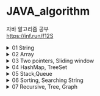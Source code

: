 # JAVA_algorithm
자바 알고리즘 공부   
<https://inf.run/f12S>
<details>
<summary>01 String</summary>

### 1-1 문자 찾기
    String으로 받은 내용 중 char로 받은 단어를 포함한 갯수 찾기
    charAt()으로 String의 특정 index 접근 ex)charAt(0)로 0번째 문자를 char로 가져온다
    향상된 for문에서는 배열이 들어가야하는데 그때 String.toCharArray()로 간편하게 배열생성가능
    str = str.toUpperCase(); 로 String을 대문자화
    c = Character.toUpperCase(c); 로 char를 대문자화
### 1-2 대소문자 변환
    String으로 받은 내용 중 대문자일경우 소문자로 소문자일 경우 대문자로 변환
    빈 String에 +=로 char를 추가한다는 생각을 떠올려보자
    Character.isLowerCase(x)로 소문자를 isUpperCase로 대문자를 판별할수있다.
    다른 방법으론 아스키 코드를 이용하는방법인데
    대문자의 아스키 코드범위는 65~90
    소문자의 아스키 코드범위는 97~122
    대문자와 소문자의 차이가 32나는걸 이용하는 방법도 존재한다.
### 1-3 문장 속 단어
    한 문장 속 가장 긴 단어 출력, 각 단어는 공백으로 구분된다.
    가장 긴 단어가 여러개일 경우 가장 앞쪽에 위치한 단어를 답으로 한다.
    방법 1
    현재 가장 긴 단어의 길이를 갱신하는 방식
    String[] s = str.split(" "); 로 split한 string들을 for문으로 돌면서 해결
    방법 2
    while문과 indexOf, substring를 이용하여 index기반으로 자르고 비교하는 방식
    while((pos= str.indexOf(' '))!= -1)
    String tmp = str.substring(0,pos); 
### 1-4 단어 뒤집기
    n개의 단어를 입력받고 뒤집어서 출력
    StringBuilder의 reverse를 이용하면 쉽게 가능하지만
    while(lt <rt) 를 이용하여 하면 제약이 걸린 상황에서도 문제없음
### 1-5 특정 문자 뒤집기
    알파벳과 특수문자로 구성된 문자열에서 알파벳만 뒤집고 특수문자는 자리유지
    1-4 문제와 비슷하다
    다만 Character.isAlphabetic()를 사용하여 알파벳 유무를 판별하고 
    lt가 특수문자일때, rt가 특수문자일때, 둘다 알파벳일때 3경우로 나누는걸 생각한다면 구현은 쉽다.
### 1-6 중복문자 제거
    문자열에서 먼저나온 문자의 중복이 나올경우 제거하는 문제
    (str.indexOf(str.charAt(i))==i 를 이용하는게 가장 핵심
    현 index와 현 알파벳이 최초로 발견된 index가 같을때 answer에 추가하는 방식
### 1-7 회문 문자열
    거꾸로 읽어도 같은 문자열을 회문 문자열이라 명하고 대소문자를 구분하지않는다.
    첫번째로 맨 앞과 맨뒤를 length/2번 비교하는 방식으로 확인가능하고
    두번째로 StringBuilder의 reverse로 문자열을 뒤집은뒤
    str.equalsIgnoreCase로 대소문자 구분없이 두 문자열을 비교하여 판별하는 방식이 있다.
### 1-8 유효한 팰린드롬
    회문을 팰린드롬이라고 한다. 알파벳만 가지고 검사하며 대소문자 구분하지않습니다.
    Character.isAlphabetic()로 알파벳 유무 판별해서 알파벳 뽑아낸뒤 1-7방식을 쓰려했는데
    강의에선 replaceAll 매소드에 정규표현식을 사용해서 알파벳을 제외한 문자들을 제거했다.
    str = str.toUpperCase().replaceAll("[^A-Z]","");
### 1-9 숫자만 추출
    문자열 속에서 숫자만 추출하여 순서대로 자연수 생성
    x>=48 && x<= 57 일때 a = a*10 +(x-48) 로 아스키 번호 활용한 방법1
    Character.isDigit(x)으로 숫자판별해서 누적하는 방법2
    Integer.parseInt로 string을 int로 변환해주자
    나는 str = str.replaceAll("[^0-9]",""); replaceAll의 정규식을 활용했음
### 1-10 가장 짧은 문자거리
    문자열과 문자가 주어졌을때 해당 문자열에서 문자와 주어진 문자사이의 최소거리 출력
    ex)student t  = 1012210
    생각하기 어려운 문제 같다...
    처음 거리를 주어진 길이인 100보다 크게 둔다 ex)1000
    정답 문자열인 answer를 만들고 입력 문자열을 왼쪽부터 끝까지 돌면서
    같은 문자일경우 0을 answer에 집어넣는다.
    계속돌면서 같은 문자가 아닐경우 +1를 해서 집어 넣는다.
    이렇게 한바퀴를 돈뒤에 오른쪽부터 왼쪽으로 문자열을 도는데
    거리를 다시 1000으로 시작하고 전과 같은 방식으로 하되
    answer 문자열에 집어 넣을때 answer의 숫자값과 현재 계산한 값을 서로 비교한다.
    비교해서 더 작은 값으로 answer를 교체 한다.
    Math.min으로 작은값 리턴 가능하다.
### 1-11 문자열 압축
    문자열을 입력받고 연속으로 나오면 뒤에 숫자로 표기해준다. 단 한번일땐 생략
    ex) KKHSSSSSSSE -> K2HS7E
    answer=""로 시작해서 +로 채워나가는 방법으로 시작할건데
    이 알고리즘의 핵심은 int cnt=1를 정의해두고 현 문자와 다음문자가 같을때 cnt를 ++한뒤
    만약 다르면 현문자를 answer에 집어넣고(+=) cnt가1보다 크면 cnt도 집어넣는다(+=)
    여기서 주의해야할 점은 다음문자를 비교해야되는데 마지막 문자같은 경우는 다음문자가없어서
    에러가 나기때문에 미리 문자열을 받을때 빈공간을 하나 더 넣어주자
### 1-12 암호
    문자열이 #과 *로 이루어져서 입력 되는데 7의 배수만큼 입력된다
    #은 이진수의 1이고 *은 0이며 바꿔진 이진수를 7자리씩 십진수화한걸
    아스키코드로 변환하면 대문자 알파벳으로 변환되는 암호입니다.
    또 여기서도 answer=""로 시작해서 +로 채워나가는 방법으로 시작할건데
    substring을 이용해서 7개씩 자르는거 기억하자(substring(0,7))
    그리고 replace로 #은 1로 *은 0으로 바꾸고
    Integer.parseInt(tmp,2)를 사용해서 이진수를 십진수로 바꿀수있다
    바꿔진 십진수를 char로 casting해줘서 대문자 알파벳으로 표시한다.
    substring(7)로 계속 잘라주는것도 잊지말자
</details>
<details>
<summary>02 Array</summary>

### 2-1 큰 수 출력하기
    n개의 정수를 입력받아 바로 앞수 보다 큰수만 출력, 단 첫번째는 무조건출력
    ArrayList<Integer>에 정수들을 add해서 담는데 앞 인덱스와 비교해서 클때만 담자
### 2-2 보이는 학생
    n명의 학생이 일렬로 앉아있을때 선생님이 볼수있는 학생의 수 구하기
    단 학생들은 앞 학생들보다 클때 보이고, 작거나 같으면 보이지않는다.
    이중 for문으로 앞으로 다시가서 검사하려했더니 시간초과가 뜸...
    결국 max 변수를 만들어서 계속 초기화 해주는 방식으로 구현
### 2-3 가위 바위 보
    A와 B 둘이서 가위바위보를 하는데 1:가위, 2:바위, 3:보
    이긴 사람을 출력하고 비기면 D를 출력
    A과 이겼을때 비겼을때 그외(졌을때 = B가 이긴것)
    세가지 상황으로 분류하여 구현했다.
    강사는 return값이 string이어서 향상된 for을 쓸때 toCharArray()과정이 필요했다.
### 2-4 피보나치 수열
    입력받은 정수만큼 피보나치 수열을 출력한다.
    재귀방식도 생각해봤지만 빅오가 너무 커질거같아서 반복으로 풀이를 생각함
    입력받은 정수크기의 배열을 선언하고 1 1 을 미리 넣어둔뒤
    for문을 돌면서 뒤뒤에꺼 와 뒤에 꺼를 더해서 배열에 넣는 방식으로 풀이했다.
    다만 배열을 사용하지 않고 하려면 a=1 b=1 c 3개의 정수를 미리 선언하고
    c= a+b 를 한뒤 그다음엔 a가 b가되고 b가 c가 되기때문에 a=b, b=c를 해줘야한다.
### 2-5 소수(에라토스테네스 체)
    입력된 자연수까지의 소수의 개수 출력
    그냥 소수 구할때는 자기 자신하고 1 빼고 나눠지면 아니다로 판정하려했으나
    시간복잡도때문에 에라토스테네스의 체 사용
    2부터시작해서 입력받은 n까지 돌면서
    0일때 체크하고 그 배수들을 다 1로 초기화해서 pass
### 2-6 뒤집은 소수
    n개의 자연수를 입력받고, 각 자연수를 뒤집은뒤 소수면 출력
    강사는 숫자를 10으로 나누어서 일의 자리수부터 하나씩 뽑아내고
    뽑아낸 숫자를res=0, res = res * 10 + t 이런식으로 해서 숫자를 뒤집었다
    나는 string으로 받아서 이전에 lt와 rt로 뒤집고 int로 변환함
    소수판별 매서드를 하나따로 만들고 1과 자신을 제외한 숫자로 나뉘면 소수가 아니라고판별함
### 2-7 점수계산
    맞은 문제를 1점 틀린문제를 0점으로 하는데 연속으로 맞출시
    가산점을 부여하여 +1을 추가한다.
    tmp 변수를 사용하여 1일때 +1추가하고 0일때는 0으로 초기화 해주는게 포인트
### 2-8 등수구하기
    n명의 학생을 등수 매긴다. 단, 같은 점수는 같은등수로 동일처리
    cnt를 1로 두고 들어온 인덱스의 값을 전체와 비교해서
    다른 인덱스 값보다 작으면++를 해준다.
### 2-9 격자판 최대합
    입력된 n의 n*n크기의 격자판의 각행, 각열, 두 대각선의 합 중 가장큰값 출력
    나는 이차원 배열로 받은뒤 일일이 다 구해보고 가장큰값 찾았음
    강사도 비슷한 방식이지만 코드가 간결함, 다구하고 Math.max로 미리 정리해놓은등
### 2-10 봉우리
    격자판에서 가장자리는 0으로 초기화하고 자신의 상하좌우 숫자보다 큰곳은 봉우리다.
    같으면 봉우리 X
    이차원배열의 사방탐색을 사용했다. 미리 direction이라는 이차원배열에 사방이동을 저장해두고
    불러와서 쓰는 형식으로 구현했다.
    근데 항상 느끼지만 x y 이동이 [y][x] 이동이여서 맨날 헷갈린다.
    나는 indexOutOfRange가 나올까봐 미리 0으로 초기화된 배열을 만들었는데
    강사는 nx>=0 && nx<n 이런식으로 범위를 지정해둬서 회피했다.
### 2-11 임시반장 정하기
    1~5학년동안 n명의 학생들 중 같은반이었던 학생이 많은 학생이 반장이된다
    단 같은 경우엔 번호가 작은 학생이 반장이된다.
    세로로 학년별로 비교를 하려했으나 실패했다. 
    전혀 해결방안은 떠올리지 못한 문제... 다중for문에 취약함 gg
    가로로 즉 학생별로 비교를 하는 걸 생각해야한다.
    또한 같은 경우를 생각해서 최대치인 학생을 앞에서 부터 찾는데
    찾자마자 바로 break해준다. 그래야 맨번호가 나옴
    
### 2-12 멘토링
    n명의 학생과 m번의 시험을 보면서 멘토 멘티가 가능한 쌍을 구한다.
    멘토는 m번의 시험 전부에서 멘티보다 높은 등수여야한다.
    정말 많이 헤맨 문제.... 다중 for문으로 넘어갈수록 머리가 안돌아간다.gg
    n명의 학생이 있기 때문에 경우의 수는 n*n 쌍이 생긴다. n*n쌍을 만들고
    멘토가 될 학생과 멘티가 될 학생의 테스트 등수를 비교해서 
    멘토가 등수가 더 크면 false를 반환하여 멘토자격X
    되면 true를 반환한뒤 n*n쌍를 1로만든다.
</details>

<details>
<summary>03 Two pointers, Sliding window</summary>

### 3-1 두 배열 합치기
    오름차순으로 정렬된 두 배열을 오름차순으로 다시 하나의 배열로 합치기
    두개의 cnt 값을 설정하고 while문을 통해 루프하면서 add 해준다.
    for문 만 생각했었는데 while문 쓰는거 까먹지말자
### 3-2 공통원소 구하기
    두 집합에서 공통원소를 추출하여 오름차순으로 출력해라
    처음엔 이중 for문 으로 해봤는데 당연히 시간초과 나왔고
    cnt를 두개 설정해서 while문을 통해 도는 방식으로 했다.
    다만 두 집합을 Arrays.sort()로 미리 오름차순으로 정렬했다.
    1. 미리정렬 2. 2개의 포인터로 while문 순회 3.조건만족시 add
    이런식으로 생각해야되는것같다.
### 3-3 최대 매출
    n일중 연속된k일간의 최대 매출액 구하기
    이중 for문으로 생각했는데 시간초과 떠버림
    sliding window라는 기법 사용, 길이가k인 창문을 생각해서 계속 미는형식
    최초엔 k크기만큼의 창문 구하고 그담부턴 다음인덱스를 더하고 맨뒤 인덱스를 빼는형식으로 창문유지
    max+= (arr[i]-arr[i-k]); 이런식으로
    max가 answer변수보다 클때 초기화해주는 형식으로 구하자
### 3-4 연속 부분수열
    n개의 수로 이루어진 수열에서 연속된 부분수열의 합이m이 되는경우 구하기
    나는 2개의 포인터를 이용하여 원하는수보다 커지면 인덱스를+1 해서 진행했는데
    강사는 2개 포인터와 sliding window 를 섞어서 씀. 굳이?
### 3-5 연속된 자연수의 합
    양의 정수 n을 연속된 자연수의 합으로 가능한 가짓수 출력
    나는 n을 n개의 int[]로 만들어서(ex n=5  arr= 1 2 3 4 5)
    포인터를 2개써서 확인하는 방식으로 했다. (3-4 참고)
    강사는  ex) n=15 일때  2개로 나뉘어 지려면 1+2=3을 빼고 15-3=12
    12/2 =6  1+6 , 2+6 이렇게 나누어지면 가능하다 방식을 사용했다.
### 3-6 최대 길이 연속부분수열
    0과 1로 구성된 수열에서 최대 k번 만큼 0을 1로 변경가능할때 최대 1부분길이
    어떻게 풀어야할지 감을 못잡음 gg
    포인터 2개와 sliding window로 푸는데 rt가 움직이는데 1일때는 지나가고
    0일때는 cnt를 올린다. cnt가 k보다 커질때는 lt를 움직여서 0을 1로 바꾼걸
    다시 0으로 돌리면서 cnt를 줄여준다.rt-lt+1로 길이를 구하고 
    answer보다 커질때 answer를 초기화해준다.
</details>
<details>
<summary>04 HashMap, TreeSet</summary>

### 4-1 학급 회장
    후보중 가장 많이 선택된 후보를 출력
    배열로 받아서 그냥 갯수 세려했는데 해쉬를 써봐야될것같아서
    HashMap을 사용해서 풀어봄. containsKey로 있는거면 그냥 value값을 +1해주고
    없는거면 새로운 후보니까 put해줌, 최대값은 key를 순회하며 초기화하는 방식으로함
    강사는 map.put(x,getOrDefault(x,0)+1)을 사용해서 좀더 간편하게 map세팅을함
    size로 key갯수를 알수있다. remove로 제거가능. keySet으로 순회하는거 중요
### 4-2 아나그램
    anagram은 알파벳의 나열순서는 다르지만 그 구성이 일치할 경우를 의미한다.
    ex) apple  ppela
    입력받은 두 문자열이 아나그램인지 YES NO로 판별한다.(대소문자 구분)
    난 HashMap을 사용하여 풀었다. getOrDefault로 처음 문자열을 받고
    그 다음 문자열을 받을때 getOrDefault로 같은게 있으면 value값을 -1하는 방식
    그리고 value를 돌면서 0이 아닌값이 있으면 아나그램이 아니라고 생각한다.
### 4-3 매출액의 종류
    n일간의 매출기록중 연속된 k구간 매출액의 종류를 모두반환한다.
    처음엔 HashSet을 이용해서 중복제거를 하려고했는데... 이걸 이용하자니
    이중for문을 써야해서 시간 초과~
    원하는대로 HashMap의 size() 즉 key갯수와 sliding window를 결합해서 풀었다.
    여기서 생각해야되는점이 value값이 0이되면 해당 key를 remove해줘야 size()할때 포함이안된다는점
    형태 자체는 문제3-3의 변형느낌으로 품
    강사도 유사하게 푼듯? 다만 굳이 lt rt를 할이유가 있나 싶음
### 4-4 모든 아나그램 찾기
    S문자열에서 T문자열과 아나그램이 되는 S의 부분문자열의 개수를 구하라
    s 와 t 로 map 2개 만들어서 비교하는 방식
    lt와 rt로 sliding window를 돌면서 확인
    isEqual메소드를 만들어서 두map이 같은지 확인했다.
    나는 isEqual를 따로 만들었는데 map.equals()로 간편하게 확인가능함...
### 4-5 k번쨰 큰 수
    1~100 사이 숫자 n장을 가지고있는데 미리 뽑아둠
    이 n장에서 3번 뽑아서(중복허용X) 더한 값 중 k번째로 큰값찾기, 없으면 -1 return
    삼중 for문으로 하면 시간초과 나려나? 했는데 n이 최대100이라 n^3의 상황에서도 1000ms안쪽
    삼중 for문으로 경우 다 구하고 HashSet에 집어넣어서 중복은 다 제거함
    ArrayList에 넣고 sort하는데 Collections.sort(answer,Collections.reverseOrder());
    내림차순으로 정렬함
    answer.size()가 k-1보다 클때 answer.get(k-1)로 값 리턴해주고 작으면 -1리턴
    강사는 TreeSet을 이용해서 set의 중복제거와 자동으로 정렬되게 했다.
    TreeSet<Integer> Tset = new TreeSet<>(Collections.reverseOrder));
    TreeSet에는 first 와 last 메소드가 있는데 각각 맨앞 맨뒤 값을 가져온다.
</details>
<details>
<summary>05 Stack,Queue</summary>

### 5-1 올바른 괄호
    괄호가 올바르게 입력되면YES 아니면 NO
    Stack을 이용해서 (가 입력되면 스택에 집어넣고 아니면 즉 )면pop하는데
    Stack 내부에 아무것도 없을때 pop하려하면 바로 false를 리턴한다.
    stack.pop()
    stack.add()
    stack.push()
    stack.empty()
### 5-2 괄호문자제거
    입력된 문자열중 소괄호 사이에 있는 모든 문자 제거 후 남은 문자 출력
    제대로 입력했다는 가정이 전제인듯?
    stack에 push하는데 만약 ')'면 peek로 스택맨위 검사하면서 (일때까지 다 pop해버리는 방식으로 품
    강사도 같은 방식인데 나는 peek로 확인하고 pop했는데 강사는 그냥 바로 pop해버림
    if(x==')') while(stack.pop()!='(') 이렇게 넘어감. 간편한듯?
    나는 향상된 for문으로 char가져왔는데 stack.get으로 하나씩 가져올수도있다.
### 5-3 크레인 인형뽑기(카카오)
    크레인으로 하나씩 뽑고 바구니에서 맨위에 있는것과 같으면 인형이 터지는 방식,터진인형갯수 return
    풀이에 앞서서 머리속 생각을 바로 옮기지않고 메모장에 정리한뒤 작성함.
    이렇게 하니까 어렵지 않게 풀이가능했음.
    이차원배열 arr[n][k]라 했을때 n을 돌면서 0이면 continue로 넘어가고 아니면 그값을
    pick으로 가져온뒤 가져온 pick값이 현재 스택의 peek와 같으면 pop한뒤 answer+2하고 pick다시0
    0보다 클때(즉 같지않을때) push해서 스택에 넣어주고pick0. 이때 스택에 암것도 없을때peek시 
    exception이 발생하기 때문에 empty()할때는 그냥 바로 push해주고pick0.
    알아둘점은 k에 move의 칸-1이 들어간다는 점
    강사도 비슷한 방식인듯 다만 push하고 pop하는 조건문세울때 좀더 깔끔한듯하다<- &&같은 조건을 나는 자꾸 잊는듯...
### 5-4 후위식 연산(postfix)
    후위연산자를 연산한 결과 출력,후위식연산? ex)3*(5+2)-9 -> 352+*9- 이런식으로 변경
    스택을 이용해서 숫자면 push 연산자가 나오면 pop() 두번해서 해당연산자에 맞는 연산하게 한뒤
    그 결과값을 다시 push하는 형식으로 구현했다.
    여기서 char로 숫자를 받아오는데 이걸 int로 바꾸는 방법은 다양하니 알아두자
    //stack.push(Integer.parseInt(String.valueOf(x)));
    //stack.push(Character.getNumericValue(x));
    //stack.push(x-48);
### 5-5 쇠막대기
    괄호로 이루어진 문자열에서 () 경우만 레이저이고 나머지는 (로시작해서 )로 끝나는 막대기
    레이저로 잘린 총 막대기의 조각수를 구해라
    처음에 보고 이게뭐지 싶었던 문제 고심끝에 생각한 방법은
    일단 ()인 경우를 L로 만든다음 순회하면서 L일때는 스택에 쌓인 size만큼 더해주고
    )일때는 막대기의 끝이니까 1를 더해준뒤 pop해준다.
    근데 ()를 L로 만드는걸 순회하면서 하려했더니 index에러가 났다.
    그래서 그냥 String의 replace 메소드를 사용해서 바꾸니 편하고 좋았다.
    String replaceStr = str.replace("()","L");
    강사와 생각하는건 비슷했는데 강사는 str를 i로 순회하면서 i-1값을 통해 막대기인지 레이저인지
    판단하는 방식을 사용했다.
### 5-6 공주 구하기
    n명의 사람중 k번째 때마다 사람을 뺀다. 마지막으로 남은 사람 return
    queue를 이용해서 구현했다. 큐의 size가 1이 되기전까지 돌면서
    cnt 값이k일때마다 remove하고 아니면 poll로 제거한뒤 다시 queue로 넣는다.
    Queue<Integer> queue =new LinkedList<>(); 자바에서 큐는 linkedlist로 생성해야한다.
    queue.offer() add와같은기능
    queue.add()
    queue.poll() 맨앞에걸뽑고(제거하고) 반환함
    queue.remove() 제거
    queue.size()
### 5-7 교육과정 설계
    처음에 꼭들어야하는 수업 순서가 있다(선수과목같은)
    다음으로 입력받는 자신이 짠 수업순서가 올바르면 YES 아니면 NO 반환
    큐를 만들고 짠수업에서 같은 값이 나오면 큐에서 제거하고 만약 큐가 비었다면 제대로 만든거로 판단
    강사는 contains로 일단 값이 존재하나 찾고 그담에 poll로 뽑은걸 비교해서 같지않으면 바로no리턴하는 방식
    이렇게하면 중간에 순서가 잘못된순간 바로 알수있어서 좋다. 내방식은 다 돌아봐야 알수있어서 별로인듯
### 5-8 응급실
    대기 중인 사람들중 현재 순서보다 위험도가 높은 사람이 있다면 현재순서인사람을 제일뒤로 놓고 다음 사람을 뽑는다.
    즉 대기목록에 자기 보다 위험도가 높은 환자가 없을 때 자신이 진료를 받는 구조.
    m번째 환자는 몇번째로 진료를 받는가?
    일단은 gg를 친문제
    구조는 이해했으나 중복 처리 방법을 몰랐다. 같은 위험도일때 어떻게 내가 처음 고른m번째 사람인지 구별방법을 생각못함
    결국 강사의 방식을 보니 class를 따로 만들어서 id 와 위험도를 만들어주고 id를 통해구분하는 방식을 사용했다.
</details>
<details>
<summary>06 Sorting, Searching String</summary>

### 6-1 선택 정렬
    선택정렬을 사용해서 오름차순으로 정렬, 출력하라
    선택정렬이란 처음부터끝까지 돌면서 가장 작은 값을 하나뽑고 그다음작은값을뽑고...
    이런식으로 쭉 훑어서 정렬하는것. O(n^2)의 시간복잡도를 가지고있으며 버블정렬보단 2배빠르다.
### 6-2 버블 정렬
    버블정렬을 사용해서 오름차순으로 정렬, 출력하라
    버블정렬은 1번째와2번째를비교 정렬, 2번째와 3번째를 비교정렬....n-1번째와 n번째 비교정렬 후
    다시 처음으로 돌아가 n-2번쨰와 n-1번째 까지 정렬.... 이런식으로 한번 돌때마다 마지막하나가 정렬된다.
    최악의 성능이기때문에 지양할것.
### 6-3 삽입 정렬
    삽입정렬을 사용해서 오름차순으로 정렬, 출력하라
    삽입정렬은 배열의 모든 요소를 차례대로 확인하는데 이미 정렬된 부분과 비교해서 자신의 위치를 찾아서 삽입한다.
    떠올리기 굉장히 어려운 정렬이었다. 한번 gg쳤었음
    i값을 1부터 시작하고 j=i-1로 두어서 확인할 값인 arr[i]와 그전값들인 arr[j]들을 비교해서 크면 앞으로 미는 정렬이다.
    arr[i]가 더크면 멈추고 멈출때 기억한 j값에 1를 더해서 해당 위치에 삽입하면 정렬된다.
    https://hahahoho5915.tistory.com/8 <-이해안되면 보는 블로그
### 6-4 Least Recently Used
    LRU 알고리즘을 토대로 만드는 알고리즘
    contains 메소드를 따로 만들어서 캐시에서 동일한 작업번호가 있으면 해당 인덱스를 가져오고 아니면-99를 반환
    -99가 반환되면 삽입정렬때를 응용해서 캐시끝부터 처음까지 돌며 앞으로 한칸씩 당기고 첫칸에 해당 작업삽입
    -99가 아니면 인덱스가 반환된것이므로 해당 인덱스 부터 한칸씩 당기고 첫칸에 인덱스의 값 삽입
    강사와 같은 방식, 다만 난 인덱스를 가져오는 과정을 메소드로 따로 뺌
### 6-5 중복 확인
    자연수 중복여부 확인
    나는 입력받은 배열을 set에 집어넣어서 set.size()와 원래 배열 length를 비교해서 
    다르면 중복이있음, 같으면 유니크함 으로 판별했다.
    강사는 sort 한뒤 for문돌면서 이번 인덱스값과 다음 인덱스 값이 같은 경우 중복있음으로 판별함
### 6-6 장난꾸러기
    정렬된 정수들 사이에서 누가 두개의 위치를 서로 바꿨다. 바꾼 두 위치값을 반환하자.
    나는 정렬한 값과 원래의 값끼리 비교해서 위치를 찾았다. lt rt를 설정해서 앞에서 한번 찾고 뒤에서 한번찾았는데
    그럴필요가 없었네. 강사는 그냥 다를때마다 add넣어서 그냥 한번에 해결.
### 6-7 좌표 정렬
    n개의 평면좌표(x,y)들을 정렬하는데 x기준으로 오름차순으로 정렬하고 x값이 같을땐 y값 기준으로 오름차순으로정렬
    이차원배열로 푸는데 Array.sort()를 단순히 사용하려니 안되길래 gg쳤었다. 살펴보니 이차원배열은 comparator를 implements해서
    해야 되더라. 그래서 람다식을 이용해서 사용했고 o1[0] 과 o2[0]으로 비교해서 같을때는 o1[1] o2[1]로 두번째 인자를 비교했다.
    여기서 return 되는 값이 음수면 오름차순이고 양수면 내림차순인듯함. Integer.compare(o1[1],o2[1])로 비교간단히
    강사는 클래스를 따로 만들고 Comparable를 implements해서 compareTo를 오버라이딩 해서 Collection.sort로 해결함
    알아는 두는게 좋을듯함!
### 6-8 이분검색
    배열을 오름차순으로 정렬한뒤 이분검색(이진탐색)을 통해 m의 위치를 찾는다.
    이분검색은 배열의 절반에서 큰지 작은지를 확인한뒤 다시 절반으로 나누고 큰지 작은지 판단을 계속해서 하는 검색이다.
    매 단계에서 검색할 리스트의 크기를 절반으로 줄인다.
    나는 lt 와 rt를 설정한뒤 middle값을 계속구하고 arr[middle]보다 클때는 오른쪽이니까 lt= middle+1
    반대의 경우엔 rt = middle -1를 해서 lt<=rt인 동안 계속해서 반복하게 했다.
    강사도 같은 방식으로 풀었넹
### 6-9 뮤직비디오
    결정알고리즘 문제.
    n개의 곡을 m개의 dvd로 나눠서 담는데 dvd의 최소 용량 크기를 구하라.(각 dvd 크기는 동일)
    나는 최소용량이 곡중 가장 큰값 즉 1개만 들어갈때 라고 정하고, 모든곡이 한dvd에 들어갈 때 해서
    least 와 max를 구해둔뒤 least가 max보다 작거나 같을때 least를 +1하면서 찾는 방식을했다.
    for문으로 곡들을 돌면서 만약 더해진 값들이 least보다 크면 만들어둔 ArrayList에 추가하고 아니면 sum해두는방식으로 확인
    마지막으로 ArrayList의 크기가 원한 m개의 갯수보다 작거나 같을때 최소값이라고 판단했다.
    강사는 이분검색을 통해서 결정알고리즘을 푸는것이라고 했다. 내방식은 너무 문제에fit한듯;
    mid값을 용량의 크기로 잡고 가능할때 일단 저장해두고 왼쪽값을 살펴보고 불가능하면 오른쪽 값을 살펴보는방식
    더 컴팩트하고 좋은것같다. 다만 아직은 이정도로 생각하지는 못하겠...
    //Arrays.stream(arr).max().getAsInt(); 배열값중 가장큰값 가져오기
    //Arrays.stream(arr).sum() 배열값 다 더하기
### 6-10 마구간 정하기
    gg친 문제. 구현 방향을 잡기 어려웠다. 다시 한번 볼것
    결정알고리즘을 통해 푼 문제. 결정 알고리즘은 결국 답을 계속 좁혀나가서 최고의 답을 찾아 나가는 알고리즘인데
    여기서는 가장 가까운 두 말의 최대거리를 구하는게 목적이기 때문에 즉, 말 사이의 거리 중 최고의 답을 찾아가는것이다.
    거리는 1부터 최대arr[n-1] 까지의 범위 내에 존재하고 이분 탐색을 응용해서 값을 더 빠르게 찾아나가보았다.
    결국 핵심은 배치할수있는 말의수가 c마리의 말보다 같거나 클때 조건이 성립하므로 이분탐색으로 계속해서 찾아나가는게 핵심

</details>
<details>
<summary>07 Recursive, Tree, Graph</summary>

### 7-1 재귀함수
    재귀 함수는 스택 프레임을 사용한다. 따라서 부르는 위치에 따라서 반환되는값이 다르다!
    ex)     System.out.println(n);
            DFS(n-1);                   // 반환값 n n-1 n-2 ...
    ex)     DFS(n-1);
            System.out.println(n);    // 반환값 1 2 ... n-1 n 

    위 두 상황의 반환이 완전 반대다.
    스택프레임 안에는 매개변수 정보와 지역변수정보, 그리고 함수가 끝났을 때 복귀주소가 들어있다.(백트래킹?)
    void일때 return;으로 끝내기 가능
### 7-2 이진수 출력
    재귀를 이용해서 이진수를 출력해보자.
    스택 프레임을 이용해서 DFS(n/2)를 부르며 n%2값을 출력한다. 종료조건은 n==0일때로 지정

</details>
